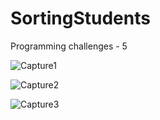 # SortingStudents
Programming challenges - 5

![Capture1](https://user-images.githubusercontent.com/105850016/212352880-9102634f-1208-40ee-be6f-fad5448d2e95.PNG)

![Capture2](https://user-images.githubusercontent.com/105850016/212352882-7e95a4f5-fdf4-4c58-8f90-7f4e95fccc2c.PNG)

![Capture3](https://user-images.githubusercontent.com/105850016/212352884-e3ffa5b3-1a93-4c29-a59a-2107df78561b.PNG)
